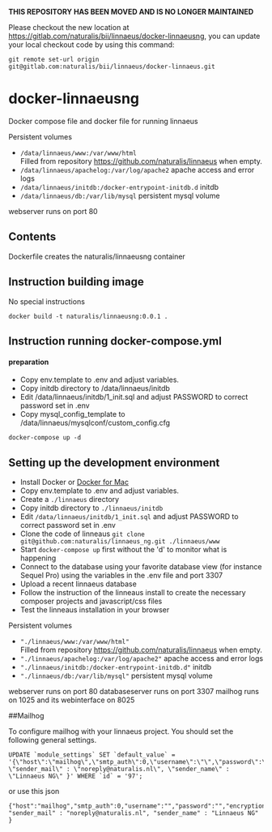 **THIS REPOSITORY HAS BEEN MOVED AND IS NO LONGER MAINTAINED**

Please checkout the new location at https://gitlab.com/naturalis/bii/linnaeus/docker-linnaeusng, you can update your local checkout code by using this command:

```
git remote set-url origin git@gitlab.com:naturalis/bii/linnaeus/docker-linnaeus.git
```

docker-linnaeusng
====================

Docker compose file and docker file for running linnaeus

Persistent volumes
 - `/data/linnaeus/www:/var/www/html`  
   Filled from repository https://github.com/naturalis/linnaeus when empty. 
 - `/data/linnaeus/apachelog:/var/log/apache2`
   apache access and error logs
 - `/data/linnaeus/initdb:/docker-entrypoint-initdb.d`
   initdb 
 - `/data/linnaeus/db:/var/lib/mysql`
   persistent mysql volume

webserver runs on port 80

Contents
-------------
Dockerfile creates the naturalis/linnaeusng container



Instruction building image
-------------
No special instructions

```
docker build -t naturalis/linnaeusng:0.0.1 .
```

Instruction running docker-compose.yml
-------------

#### preparation
- Copy env.template to .env and adjust variables. 
- Copy initdb directory to /data/linnaeus/initdb
- Edit /data/linnaeus/initdb/1_init.sql and adjust PASSWORD to correct password set in .env
- Copy mysql_config_template to  /data/linnaeus/mysqlconf/custom_config.cfg


````
docker-compose up -d
````


Setting up the development environment
-------------

- Install Docker or [Docker for Mac](https://docs.docker.com/docker-for-mac/)
- Copy env.template to .env and adjust variables. 
- Create a `./linnaeus` directory
- Copy initdb directory to `./linnaeus/initdb`
- Edit `/data/linnaeus/initdb/1_init.sql` and adjust PASSWORD to correct password set in .env
- Clone the code of linneaus `git clone git@github.com:naturalis/linnaeus_ng.git ./linnaeus/www`
- Start `docker-compose up` first without the 'd' to monitor what is happening
- Connect to the database using your favorite database view (for instance Sequel Pro) using 
the variables in the  .env file and port 3307
- Upload a recent linnaeus database
- Follow the instruction of the linneaus install to create the necessary composer projects and javascript/css files
- Test the linneaus installation in your browser

Persistent volumes
 - `"./linnaeus/www:/var/www/html"`  
   Filled from repository https://github.com/naturalis/linnaeus when empty. 
 - `"./linnaeus/apachelog:/var/log/apache2"`
   apache access and error logs
 - `"./linnaeus/initdb:/docker-entrypoint-initdb.d"`
   initdb 
 - `"./linnaeus/db:/var/lib/mysql"`
   persistent mysql volume

webserver runs on port 80
databaseserver runs on port 3307
mailhog runs on 1025 
and its webinterface on 8025

##Mailhog

To configure mailhog with your linnaeus project. You should set the following general settings.

```
UPDATE `module_settings` SET `default_value` = '{\"host\":\"mailhog\",\"smtp_auth\":0,\"username\":\"\",\"password\":\"\",\"encryption\":\"\",\"port\":1025, \"sender_mail\" : \"noreply@naturalis.nl\", \"sender_name\" : \"Linnaeus NG\" }' WHERE `id` = '97';
```

or use this json

```
{"host":"mailhog","smtp_auth":0,"username":"","password":"","encryption":"","port":1025, "sender_mail" : "noreply@naturalis.nl", "sender_name" : "Linnaeus NG" }
```


